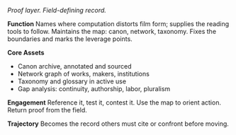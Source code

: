 *Proof layer. Field-defining record.*

**Function**
Names where computation distorts film form; supplies the reading tools to follow. Maintains the map: canon, network, taxonomy. Fixes the boundaries and marks the leverage points.

**Core Assets**

* Canon archive, annotated and sourced
* Network graph of works, makers, institutions
* Taxonomy and glossary in active use
* Gap analysis: continuity, authorship, labor, pluralism

**Engagement**
Reference it, test it, contest it. Use the map to orient action. Return proof from the field.

**Trajectory**
Becomes the record others must cite or confront before moving.

